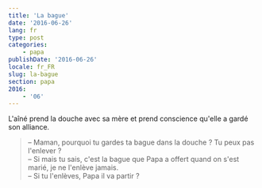 ```yaml
---
title: 'La bague'
date: '2016-06-26'
lang: fr
type: post
categories:
    - papa
publishDate: '2016-06-26'
locale: fr_FR
slug: la-bague
section: papa
2016:
    - '06'
---
```


L'aîné prend la douche avec sa mère et prend conscience qu'elle a gardé son alliance.

<!--more-->

> – Maman, pourquoi tu gardes ta bague dans la douche ? Tu peux pas l'enlever ?  
> – Si mais tu sais, c'est la bague que Papa a offert quand on s'est marié, je ne l'enlève jamais.  
> – Si tu l'enlèves, Papa il va partir ?
